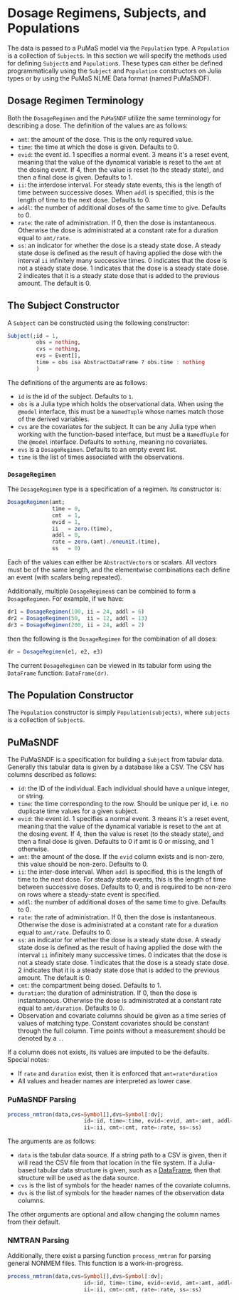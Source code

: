 # Dosage Regimens, Subjects, and Populations

The data is passed to a PuMaS model via the `Population` type. A `Population` is
a collection of `Subject`s. In this section we will specify the methods used
for defining `Subject`s and `Population`s. These types can either be defined
programmatically using the `Subject` and `Population` constructors on Julia types
or by using the PuMaS NLME Data format (named PuMaSNDF).

## Dosage Regimen Terminology

Both the `DosageRegimen` and the `PuMaSNDF` utilize the same terminology for
describing a dose. The definition of the values are as follows:

- `amt`: the amount of the dose. This is the only required value.
- `time`: the time at which the dose is given. Defaults to 0.
- `evid`: the event id. 1 specifies a normal event. 3 means it's a reset event,
  meaning that the value of the dynamical variable is reset to the `amt` at the
  dosing event. If 4, then the value is reset (to the steady state), and then
  a final dose is given. Defaults to 1.
- `ii`: the interdose interval. For steady state events, this is the length of
  time between successive doses. When `addl` is specified, this is the length
  of time to the next dose. Defaults to 0.
- `addl`: the number of additional doses of the same time to give. Defaults to 0.
- `rate`: the rate of administration. If 0, then the dose is instantaneous.
  Otherwise the dose is administrated at a constant rate for a duration equal
  to `amt/rate`.
- `ss`: an indicator for whether the dose is a steady state dose. A steady state
  dose is defined as the result of having applied the dose with the interval `ii`
  infinitely many successive times. 0 indicates that the dose is not a steady
  state dose. 1 indicates that the dose is a steady state dose. 2 indicates that
  it is a steady state dose that is added to the previous amount. The default
  is 0.

## The Subject Constructor

A `Subject` can be constructed using the following constructor:

```julia
Subject(;id = 1,
         obs = nothing,
         cvs = nothing,
         evs = Event[],
         time = obs isa AbstractDataFrame ? obs.time : nothing
         )
```

The definitions of the arguments are as follows:

- `id` is the id of the subject. Defaults to `1`.
- `obs` is a Julia type which holds the observational data. When using the
  `@model` interface, this must be a `NamedTuple` whose names match those
  of the derived variables.
- `cvs` are the covariates for the subject. It can be any Julia type when working
  with the function-based interface, but must be a `NamedTuple` for the `@model`
  interface. Defaults to `nothing`, meaning no covariates.
- `evs` is a `DosageRegimen`. Defaults to an empty event list.
- `time` is the list of times associated with the observations.

### `DosageRegimen`

The `DosageRegimen` type is a specification of a regimen. Its constructor is:

```julia
DosageRegimen(amt;
              time = 0,
              cmt  = 1,
              evid = 1,
              ii   = zero.(time),
              addl = 0,
              rate = zero.(amt)./oneunit.(time),
              ss   = 0)
```

Each of the values can either be `AbstractVector`s or scalars. All vectors must
be of the same length, and the elementwise combinations each define an event
(with scalars being repeated).

Additionally, multiple `DosageRegimen`s can be combined to form a `DosageRegimen`.
For example, if we have:

```julia
dr1 = DosageRegimen(100, ii = 24, addl = 6)
dr2 = DosageRegimen(50,  ii = 12, addl = 13)
dr3 = DosageRegimen(200, ii = 24, addl = 2)
```

then the following is the `DosageRegimen` for the combination of all doses:

```julia
dr = DosageRegimen(e1, e2, e3)
```

The current `DosageRegimen` can be viewed in its tabular form using the
`DataFrame` function: `DataFrame(dr)`.

## The Population Constructor

The `Population` constructor is simply `Population(subjects)`, where
`subjects` is a collection of `Subject`s.

## PuMaSNDF

The PuMaSNDF is a specification for building a `Subject` from
tabular data. Generally this tabular data is given by a database like a CSV.
The CSV has columns described as follows:

- `id`: the ID of the individual. Each individual should have a unique integer,
  or string.
- `time`: the time corresponding to the row. Should be unique per id, i.e. no
  duplicate time values for a given subject.
- `evid`: the event id. 1 specifies a normal event. 3 means it's a reset event,
  meaning that the value of the dynamical variable is reset to the `amt` at the
  dosing event. If 4, then the value is reset (to the steady state), and then
  a final dose is given. Defaults to 0 if amt is 0 or missing, and 1 otherwise.
- `amt`: the amount of the dose. If the `evid` column exists and is non-zero,
  this value should be non-zero. Defaults to 0.
- `ii`: the inter-dose interval. When `addl` is specified, this is the length
  of time to the next dose. For steady state events, this is the length of
  time between successive doses. Defaults to 0, and is required to be non-zero on
  rows where a steady-state event is specified.  
- `addl`: the number of additional doses of the same time to give. Defaults to 0.
- `rate`: the rate of administration. If 0, then the dose is instantaneous.
  Otherwise the dose is administrated at a constant rate for a duration equal
  to `amt/rate`. Defaults to 0.
- `ss`: an indicator for whether the dose is a steady state dose. A steady state
  dose is defined as the result of having applied the dose with the interval `ii`
  infinitely many successive times. 0 indicates that the dose is not a steady
  state dose. 1 indicates that the dose is a steady state dose. 2 indicates that
  it is a steady state dose that is added to the previous amount. The default
  is 0.
- `cmt`: the compartment being dosed. Defaults to 1.
- `duration`: the duration of administration. If 0, then the dose is instantaneous.
  Otherwise the dose is administrated at a constant rate equal to `amt/duration`.
  Defaults to 0.
- Observation and covariate columns should be given as a time series of values
  of matching type. Constant covariates should be constant through the full
  column. Time points without a measurement should be denoted by a `.`.

If a column does not exists, its values are imputed to be the defaults.
Special notes:

- If `rate` and `duration` exist, then it is enforced that `amt=rate*duration`
- All values and header names are interpreted as lower case.

### PuMaSNDF Parsing

```julia
process_nmtran(data,cvs=Symbol[],dvs=Symbol[:dv];
                        id=:id, time=:time, evid=:evid, amt=:amt, addl=:addl,
                        ii=:ii, cmt=:cmt, rate=:rate, ss=:ss)
```

The arguments are as follows:

- `data` is the tabular data source. If a string path to a CSV is given, then
  it will read the CSV file from that location in the file system. If a Julia-based
  tabular data structure is given, such as a
  [DataFrame](http://juliadata.github.io/DataFrames.jl/stable/), then that
  structure will be used as the data source.
- `cvs` is the list of symbols for the header names of the covariate columns.
- `dvs` is the list of symbols for the header names of the observation data columns.

The other arguments are optional and allow changing the column names from their
default.

### NMTRAN Parsing

Additionally, there exist a parsing function `process_nmtran` for parsing
general NONMEM files. This function is a work-in-progress.

```julia
process_nmtran(data,cvs=Symbol[],dvs=Symbol[:dv];
                        id=:id, time=:time, evid=:evid, amt=:amt, addl=:addl,
                        ii=:ii, cmt=:cmt, rate=:rate, ss=:ss)
```
